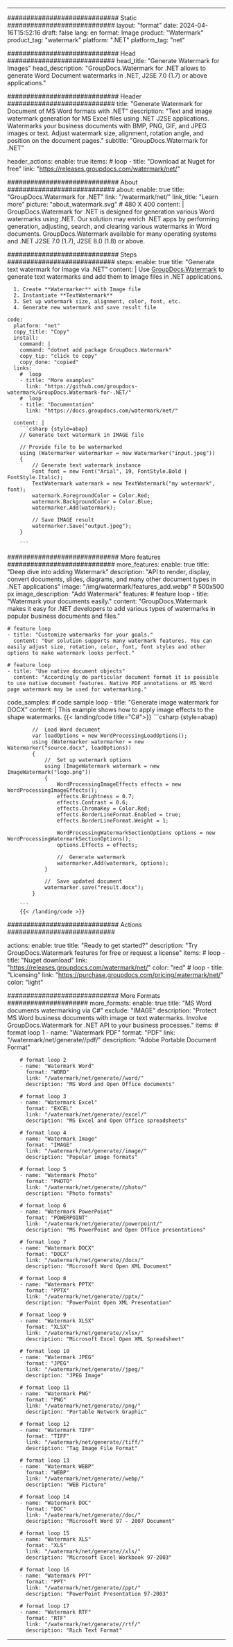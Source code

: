 
---
############################# Static ############################
layout: "format"
date:  2024-04-16T15:52:16
draft: false
lang: en
format: Image
product: "Watermark"
product_tag: "watermark"
platform: ".NET"
platform_tag: "net"

############################# Head ############################
head_title: "Generate Watermark for Images"
head_description: "GroupDocs.Watermark for .NET allows to generate Word Document watermarks in .NET, J2SE 7.0 (1.7) or above applications."

############################# Header ############################
title: "Generate Watermark for Document of MS Word formats with .NET" 
description: "Text and image watermark generation for MS Excel files using .NET J2SE applications. Watermarks your business documents with BMP, PNG, GIF, and JPEG images or text. Adjust watermark size, alignment, rotation angle, and position on the document pages."
subtitle: "GroupDocs.Watermark for .NET" 

header_actions:
  enable: true
  items:
    #  loop
    - title: "Download at Nuget for free"
      link: "https://releases.groupdocs.com/watermark/net/"
      
############################# About ############################
about:
    enable: true
    title: "GroupDocs.Watermark for .NET"
    link: "/watermark/net/"
    link_title: "Learn more"
    picture: "about_watermark.svg" # 480 X 400
    content: |
       GroupDocs.Watermark for .NET is designed for generation various Word watermarks using .NET. Our solution may enrich .NET apps by performing generation, adjusting, search, and clearing various watermarks in Word documents. GroupDocs.Watermark available for many operating systems and .NET J2SE 7.0 (1.7), J2SE 8.0 (1.8) or above.

############################# Steps ############################
steps:
    enable: true
    title: "Generate text watermark for Image via .NET"
    content: |
      Use [GroupDocs.Watermark](https://products.groupdocs.com/watermark/net/) to generate text watermarks and add them to Image files in .NET applications.
      
      1. Create **Watermarker** with Image file
      2. Instantiate **TextWatermark**
      3. Set up watermark size, alignment, color, font, etc.
      4. Generate new watermark and save result file
   
    code:
      platform: "net"
      copy_title: "Copy"
      install:
        command: |
        command: "dotnet add package GroupDocs.Watermark"
        copy_tip: "click to copy"
        copy_done: "copied"
      links:
        #  loop
        - title: "More examples"
          link: "https://github.com/groupdocs-watermark/GroupDocs.Watermark-for-.NET/"
        #  loop
        - title: "Documentation"
          link: "https://docs.groupdocs.com/watermark/net/"
          
      content: |
        ```csharp {style=abap}
        // Generate text watermark in IMAGE file

        // Provide file to be watermarked
        using (Watermarker watermarker = new Watermarker("input.jpeg"))
        {
            // Generate text watermark instance
            Font font = new Font("Arial", 19, FontStyle.Bold | FontStyle.Italic);
            TextWatermark watermark = new TextWatermark("my watermark", font);
            watermark.ForegroundColor = Color.Red;
            watermark.BackgroundColor = Color.Blue;
            watermarker.Add(watermark);

            // Save IMAGE result
            watermarker.Save("output.jpeg");
        }
        
        ```            


############################# More features ############################
more_features:
  enable: true
  title: "Deep dive into adding Watermark"
  description: "API to render, display, convert documents, slides, diagrams, and many other document types in .NET applications"
  image: "/img/watermark/features_add.webp" # 500x500 px
  image_description: "Add Watermark"
  features:
    # feature loop
    - title: "Watermark your documents easily."
      content: "GroupDocs.Watermark makes it easy for .NET developers to add various types of watermarks in popular business documents and files."

    # feature loop
    - title: "Customize watermarks for your goals."
      content: "Our solution supports many watermark features. You can easily adjust size, rotation, color, font, font styles and other options to make watermark looks perfect."

    # feature loop
    - title: "Use native document objects"
      content: "Accordingly do particular document format it is possible to use native document features. Native PDF annotations or MS Word page watermark may be used for watermarking."
      
  code_samples:
    # code sample loop
    - title: "Generate image watermark for DOCX"
      content: |
        This example shows how to apply image effects to the shape watermarks.
        {{< landing/code title="C#">}}
        ```csharp {style=abap}
        
            //  Load Word document
            var loadOptions = new WordProcessingLoadOptions();
            using (Watermarker watermarker = new Watermarker("source.docx", loadOptions))
            {
                //  Set up watermark options
                using (ImageWatermark watermark = new ImageWatermark("logo.png"))
                {
                    WordProcessingImageEffects effects = new WordProcessingImageEffects();
                    effects.Brightness = 0.7;
                    effects.Contrast = 0.6;
                    effects.ChromaKey = Color.Red;
                    effects.BorderLineFormat.Enabled = true;
                    effects.BorderLineFormat.Weight = 1;

                    WordProcessingWatermarkSectionOptions options = new WordProcessingWatermarkSectionOptions();
                    options.Effects = effects;

                    //  Generate watermark
                    watermarker.Add(watermark, options);
                }

                //  Save updated document
                watermarker.save("result.docx");
            }

        ```
        {{< /landing/code >}}


############################# Actions ############################

actions:
  enable: true
  title: "Ready to get started?"
  description: "Try GroupDocs.Watermark features for free or request a license"
  items:
    #  loop
    - title: "Nuget download"
      link: "https://releases.groupdocs.com/watermark/net/"
      color: "red"
        #  loop
    - title: "Licensing"
      link: "https://purchase.groupdocs.com/pricing/watermark/net/"
      color: "light"


############################# More Formats #####################
more_formats:
    enable: true
    title: "MS Word documents watermarking via C#"
    exclude: "IMAGE"
    description: "Protect MS Word business documents with image or text watermarks. Involve GroupDocs.Watermark for .NET API to your business processes."
    items: 
        # format loop 1
        - name: "Watermark PDF"
          format: "PDF"
          link: "/watermark/net/generate//pdf/"
          description: "Adobe Portable Document Format"

        # format loop 2
        - name: "Watermark Word"
          format: "WORD"
          link: "/watermark/net/generate//word/"
          description: "MS Word and Open Office documents"
          
        # format loop 3
        - name: "Watermark Excel"
          format: "EXCEL"
          link: "/watermark/net/generate//excel/"
          description: "MS Excel and Open Office spreadsheets"

        # format loop 4
        - name: "Watermark Image"
          format: "IMAGE"
          link: "/watermark/net/generate//image/"
          description: "Popular image formats"

        # format loop 5
        - name: "Watermark Photo"
          format: "PHOTO"
          link: "/watermark/net/generate//photo/"
          description: "Photo formats"

        # format loop 6
        - name: "Watermark PowerPoint"
          format: "POWERPOINT"
          link: "/watermark/net/generate//powerpoint/"
          description: "MS PowerPoint and Open Office presentations"

        # format loop 7
        - name: "Watermark DOCX"
          format: "DOCX"
          link: "/watermark/net/generate//docx/"
          description: "Microsoft Word Open XML Document"
          
        # format loop 8
        - name: "Watermark PPTX"
          format: "PPTX"
          link: "/watermark/net/generate//pptx/"
          description: "PowerPoint Open XML Presentation"
          
        # format loop 9
        - name: "Watermark XLSX"
          format: "XLSX"
          link: "/watermark/net/generate//xlsx/"
          description: "Microsoft Excel Open XML Spreadsheet"

        # format loop 10
        - name: "Watermark JPEG"
          format: "JPEG"
          link: "/watermark/net/generate//jpeg/"
          description: "JPEG Image"

        # format loop 11
        - name: "Watermark PNG"
          format: "PNG"
          link: "/watermark/net/generate//png/"
          description: "Portable Network Graphic"

        # format loop 12
        - name: "Watermark TIFF"
          format: "TIFF"
          link: "/watermark/net/generate//tiff/"
          description: "Tag Image File Format"

        # format loop 13
        - name: "Watermark WEBP"
          format: "WEBP"
          link: "/watermark/net/generate//webp/"
          description: "WEB Picture"

        # format loop 14
        - name: "Watermark DOC"
          format: "DOC"
          link: "/watermark/net/generate//doc/"
          description: "Microsoft Word 97 - 2007 Document"

        # format loop 15
        - name: "Watermark XLS"
          format: "XLS"
          link: "/watermark/net/generate//xls/"
          description: "Microsoft Excel Workbook 97-2003"

        # format loop 16
        - name: "Watermark PPT"
          format: "PPT"
          link: "/watermark/net/generate//ppt/"
          description: "PowerPoint Presentation 97-2003"

        # format loop 17
        - name: "Watermark RTF"
          format: "RTF"
          link: "/watermark/net/generate//rtf/"
          description: "Rich Text Format"

---